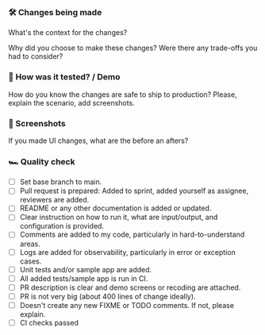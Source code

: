 ### 🛠 Changes being made

What's the context for the changes?

Why did you choose to make these changes? Were there any trade-offs you had to consider?

### 🧪 How was it tested? / Demo

How do you know the changes are safe to ship to production? Please, explain the scenario, add screenshots.

### 📸 Screenshots

If you made UI changes, what are the before an afters?

### 🏎 Quality check

- [ ]  Set base branch to main.
- [ ]  Pull request is prepared: Added to sprint, added yourself as assignee, reviewers are added.
- [ ]  README or any other documentation is added or updated.
- [ ]  Clear instruction on how to run it, what are input/output, and configuration is provided.
- [ ]  Comments are added to my code, particularly in hard-to-understand areas.
- [ ]  Logs are added for observability, particularly in error or exception cases.
- [ ]  Unit tests and/or sample app are added.
- [ ]  All added tests/sample app is run in CI.
- [ ]  PR description is clear and demo screens or recoding are attached.
- [ ]  PR is not very big (about 400 lines of change ideally).
- [ ]  Doesn't create any new FIXME or TODO comments. If not, please explain.
- [ ]  CI checks passed
